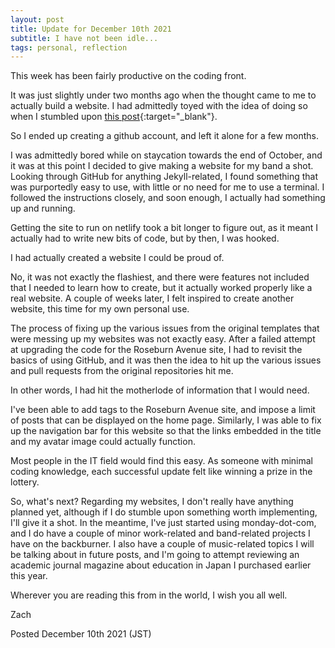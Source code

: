 ```yaml
---
layout: post
title: Update for December 10th 2021
subtitle: I have not been idle...
tags: personal, reflection
---
```

This week has been fairly productive on the coding front.

It was just slightly under two months ago when the thought came to me to actually build a website. I had admittedly toyed with the idea of doing so when I stumbled upon [this post](https://itsfoss.com/open-source-static-site-generators/){:target="_blank"}.

So I ended up creating a github account, and left it alone for a few months.

I was admittedly bored while on staycation towards the end of October, and it was at this point I decided to give making a website for my band a shot. Looking through GitHub for anything Jekyll-related, I found something that was purportedly easy to use, with little or no need for me to use a terminal. I followed the instructions closely, and soon enough, I actually had something up and running.

Getting the site to run on netlify took a bit longer to figure out, as it meant I actually had to write new bits of code, but by then, I was hooked.

I had actually created a website I could be proud of.

No, it was not exactly the flashiest, and there were features not included that I needed to learn how to create, but it actually worked properly like a real website. A couple of weeks later, I felt inspired to create another website, this time for my own personal use.

The process of fixing up the various issues from the original templates that were messing up my websites was not exactly easy. After a failed attempt at upgrading the code for the Roseburn Avenue site, I had to revisit the basics of using GitHub, and it was then the idea to hit up the various issues and pull requests from the original repositories hit me.

In other words, I had hit the motherlode of information that I would need.

I've been able to add tags to the Roseburn Avenue site, and impose a limit of posts that can be displayed on the home page. Similarly, I was able to fix up the navigation bar for this website so that the links embedded in the title and my avatar image could actually function.

Most people in the IT field would find this easy. As someone with minimal coding knowledge, each successful update felt like winning a prize in the lottery.

So, what's next? Regarding my websites, I don't really have anything planned yet, although if I do stumble upon something worth implementing, I'll give it a shot. In the meantime, I've just started using monday-dot-com, and I do have a couple of minor work-related and band-related projects I have on the backburner. I also have a couple of music-related topics I will be talking about in future posts, and I'm going to attempt reviewing an academic journal magazine about education in Japan I purchased earlier this year.

Wherever you are reading this from in the world, I wish you all well.

Zach

Posted December 10th 2021 (JST)

